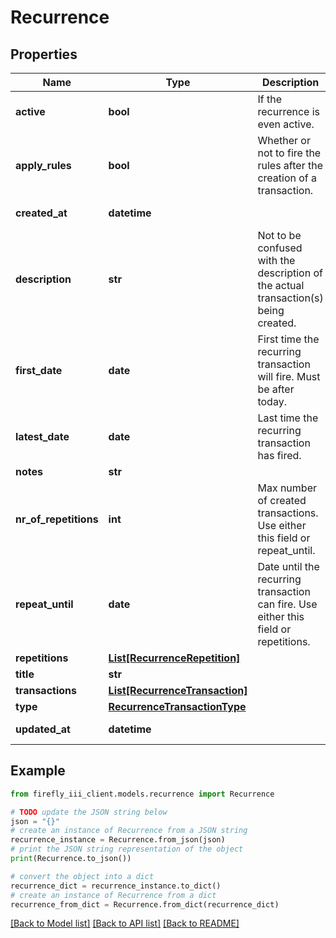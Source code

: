 # Recurrence


## Properties

Name | Type | Description | Notes
------------ | ------------- | ------------- | -------------
**active** | **bool** | If the recurrence is even active. | [optional] 
**apply_rules** | **bool** | Whether or not to fire the rules after the creation of a transaction. | [optional] 
**created_at** | **datetime** |  | [optional] [readonly] 
**description** | **str** | Not to be confused with the description of the actual transaction(s) being created. | [optional] 
**first_date** | **date** | First time the recurring transaction will fire. Must be after today. | [optional] 
**latest_date** | **date** | Last time the recurring transaction has fired. | [optional] [readonly] 
**notes** | **str** |  | [optional] 
**nr_of_repetitions** | **int** | Max number of created transactions. Use either this field or repeat_until. | [optional] 
**repeat_until** | **date** | Date until the recurring transaction can fire. Use either this field or repetitions. | [optional] 
**repetitions** | [**List[RecurrenceRepetition]**](RecurrenceRepetition.md) |  | [optional] 
**title** | **str** |  | [optional] 
**transactions** | [**List[RecurrenceTransaction]**](RecurrenceTransaction.md) |  | [optional] 
**type** | [**RecurrenceTransactionType**](RecurrenceTransactionType.md) |  | [optional] 
**updated_at** | **datetime** |  | [optional] [readonly] 

## Example

```python
from firefly_iii_client.models.recurrence import Recurrence

# TODO update the JSON string below
json = "{}"
# create an instance of Recurrence from a JSON string
recurrence_instance = Recurrence.from_json(json)
# print the JSON string representation of the object
print(Recurrence.to_json())

# convert the object into a dict
recurrence_dict = recurrence_instance.to_dict()
# create an instance of Recurrence from a dict
recurrence_from_dict = Recurrence.from_dict(recurrence_dict)
```
[[Back to Model list]](../README.md#documentation-for-models) [[Back to API list]](../README.md#documentation-for-api-endpoints) [[Back to README]](../README.md)


